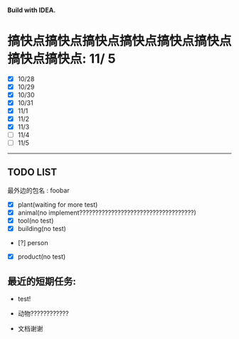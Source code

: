 #### Build with IDEA.



# 搞快点搞快点搞快点搞快点搞快点搞快点搞快点搞快点: 11/ 5

- [x] 10/28
- [x] 10/29
- [x] 10/30
- [x] 10/31
- [x] 11/1
- [x] 11/2
- [x] 11/3
- [ ] 11/4
- [ ] 11/5

---

## TODO LIST

最外边的包名 : foobar



- [x] plant(waiting for more test)
- [x] animal(no implement????????????????????????????????????)
- [x] tool(no test)
- [x] building(no test)
- [?] person
- [x] product(no test)

## 最近的短期任务:

* test!

* 动物????????????

* 文档谢谢
